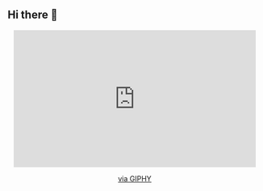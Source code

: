 ## Hi there 👋

<div id="header" align="center">
  <iframe src="https://giphy.com/embed/bYOu4G8Ctz3UkuHVQe" width="480" height="271" style="" frameBorder="0" class="giphy-embed" allowFullScreen></iframe><p><a href="https://giphy.com/gifs/afinitiai-customer-afiniti-pair-better-bYOu4G8Ctz3UkuHVQe">via GIPHY</a></p>
</div>
